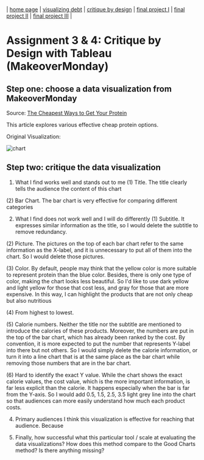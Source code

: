 | [home page](https://cmustudent.github.io/tswd-portfolio-templates/) | [visualizing debt](visualizing-government-debt) | [critique by design](critique-by-design) | [final project I](final-project-part-one) | [final project II](final-project-part-two) | [final project III](final-project-part-three) |

# Assignment 3 & 4: Critique by Design with Tableau (MakeoverMonday)
## Step one: choose a data visualization from MakeoverMonday
Source: [The Cheapest Ways to Get Your Protein](https://data.world/makeovermonday/2023w8)

This article explores various effective cheap protein options. 

Original Visualization:

![chart](https://mediauploads.data.world/3db73ff8f29a47292ba311c8b22a01128824a50ed28c88e06d079697861be225_image.png)


## Step two: critique the data visualization

1. What I find works well and stands out to me
(1) Title. The title clearly tells the audience the content of this chart

(2) Bar Chart. The bar chart is very effective for comparing different categories

2. What I find does not work well and I will do differently
(1) Subtitle. It expresses similar information as the title, so I would delete the subtitle to remove redundancy.

(2) Picture. The pictures on the top of each bar chart refer to the same information as the X-label, and it is unnecessary to put all of them into the chart. So I would delete those pictures.

(3) Color. By default, people may think that the yellow color is more suitable to represent protein than the blue color. Besides, there is only one type of color, making the chart looks less beautiful. So I'd like to use dark yellow and light yellow for those that cost less, and gray for those that are more expensive. In this way, I can highlight the products that are not only cheap but also nutritious

(4) From highest to lowest.

(5) Calorie numbers. Neither the title nor the subtitle are mentioned to introduce the calories of these products. Moreover, the numbers are put in the top of the bar chart, which has already been ranked by the cost. By convention, it is more expected to put the number that represents Y-label into there but not others. So I would simply delete the calorie information, or turn it into a line chart that is at the same place as the bar chart while removing those numbers that are in the bar chart.

(6) Hard to identify the exact Y value. While the chart shows the exact calorie values, the cost value, which is the more important information, is far less explicit than the calorie.  It happens especially when the bar is far from the Y-axis. So I would add 0.5, 1.5, 2.5, 3.5 light grey line into the chart so that audiences can more easily understand how much each product costs.




4. Primary audiences
I think this visualization is effective for reaching that audience. Because

5. Finally, how successful what this particular tool / scale at evaluating the data visualizations? How does this method compare to the Good Charts method? Is there anything missing?
